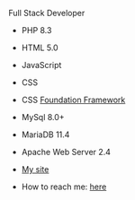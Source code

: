 Full Stack Developer
- PHP 8.3
- HTML 5.0
- JavaScript
- CSS
- CSS [Foundation Framework](https://get.foundation/)
- MySql 8.0+
- MariaDB 11.4
- Apache Web Server 2.4
  

- [My site](https://jessdigisys.com)
- How to reach me: [here](mailto:phpdeveloper@jessdigisys.com)


<!---
PHPDev7313/PHPDev7313 is a ✨ special ✨ repository because its `README.md` (this file) appears on your GitHub profile.
You can click the Preview link to take a look at your changes.
--->
